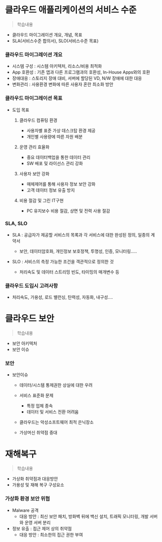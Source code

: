 # 클라우드 애플리케이션의 서비스 수준
> 학습내용
- 클라우드 마이그레이션 개요, 개념, 목표
- SLA(서비스수준 합의서), SLO(서비스수준 목표)

### 클라우드 마이그레이션 개요
- 시스템 구성 : 시스템 아키텍처, 리소스/비용 최적화
- App 호환성 : 기존 앱과 다른 프로그램과의 호환성, In-House Apps와의 호환
- 장애대응 : 스토리지 장애 대비, 서버에 할당된 VD, N/W 장애에 대한 대응
- 변화관리 : 사용환경 변화에 따른 사용자 혼란 최소화 방안

### 클라우드 마이그레이션 목표
- 도입 목표
	1. 클라우드 컴퓨팅 환경
		- 사용자별 표준 가상 데스크탑 환경 제공
		- 개인별 사용량에 따른 자원 배분
	
	2. 운영 관리 효율화
		- 중요 데이터백업을 통한 데이터 관리
		- SW 배포 및 라이선스 관리 강화

	3. 사용자 보안 강화
		- 매체제어를 통해 사용자 정보 보안 강화
		- 고객 데이터 정보 유출 방지

	4. 비용 절감 및 그린 IT구현
		- PC 유지보수 비용 절감, 상면 및 전력 사용 절감
	
### SLA, SLO
- SLA : 공급자가 제공할 서비스의 목록과 각 서비스에 대한 완성된 정의, 일종의 계약서
	- 보안, 데이터암호화, 개인정보 보호정책, 투명성, 인증, 모니터링.....

- SLO : 서비스의 측정 가능한 조건을 객관적으로 정의한 것
	- 처리속도 및 데이터 스트리밍 빈도, 타이밍의 매개변수 등

### 클라우드 도입시 고려사항
- 처리속도, 가용성, 로드 밸런싱, 탄력성, 자동화, 내구성....

# 클라우드 보안
> 학습내용
- 보안 아키텍처
- 보안 이슈

### 보안
- 보안이슈
	- 데이터/시스템 통제권한 상실에 대한 우려
	- 서비스 표준화 문제
		- 특정 업체 종속
		- 데이터 및 서비스 전환 어려움
	- 클라우드는 악성소프트웨어 최적 은닉장소

	- 가상머신 취약점 중대

# 재해복구
> 학습내용
- 가상화 취약점과 대응방안
- 가용성 및 재해 복구 구성요소

### 가상화 환경 보안 위협
- Malware 공격
	- 대응 방안 : 최신 보안 패치, 방화벽 뒤에 백신 설치, 트래픽 모니터링, 개발 서버와 운영 서버 분리
- 정보 유출 : 접근 제어 상의 취약점
	- 대응 방안 : 최소한의 접근 권한 부여



